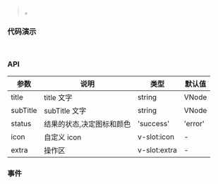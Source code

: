 #   

>  。


###  代码演示

```
 
```

### API
参数|说明|类型|默认值
--|--|--|--
title|title 文字|string | VNode | v-slot:title|-
subTitle|subTitle 文字|string | VNode | v-slot:subTitle|-
status|结果的状态,决定图标和颜色|'success' | 'error' | 'info' | 'warning'| '404' | '403' | '500'|'info'
icon|自定义 icon|v-slot:icon|-
extra|操作区|v-slot:extra|-
 


### 事件

 

